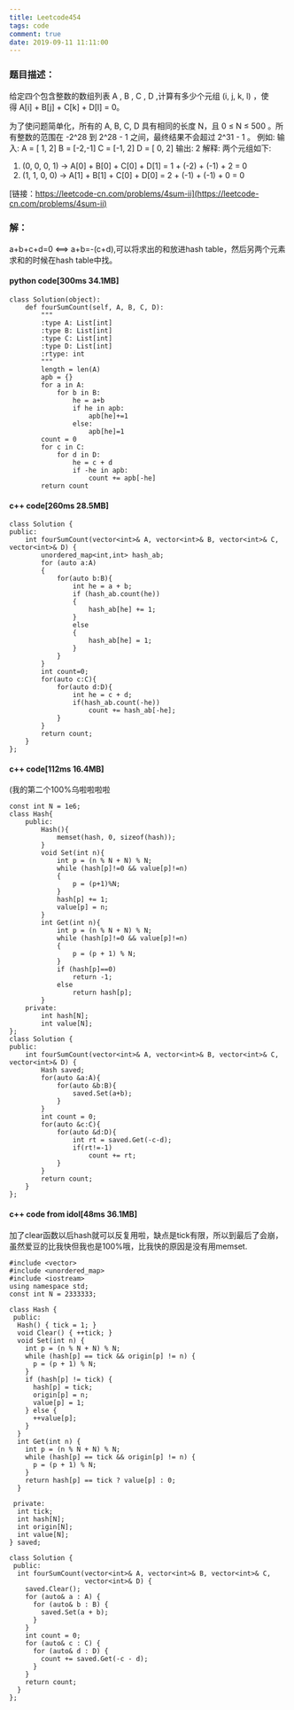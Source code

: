 ```yaml
---
title: Leetcode454
tags: code
comment: true
date: 2019-09-11 11:11:00
---
```

### 题目描述：
给定四个包含整数的数组列表 A , B , C , D ,计算有多少个元组 (i, j, k, l) ，使得 A[i] + B[j] + C[k] + D[l] = 0。

为了使问题简单化，所有的 A, B, C, D 具有相同的长度 N，且 0 ≤ N ≤ 500 。所有整数的范围在 -2^28 到 2^28 - 1 之间，最终结果不会超过 2^31 - 1 。
例如:
输入:
A = [ 1, 2]
B = [-2,-1]
C = [-1, 2]
D = [ 0, 2]
输出:
2
解释:
两个元组如下:
1. (0, 0, 0, 1) -> A[0] + B[0] + C[0] + D[1] = 1 + (-2) + (-1) + 2 = 0
2. (1, 1, 0, 0) -> A[1] + B[1] + C[0] + D[0] = 2 + (-1) + (-1) + 0 = 0

[链接：https://leetcode-cn.com/problems/4sum-ii](https://leetcode-cn.com/problems/4sum-ii)
### 解：
a+b+c+d=0 <==> a+b=-(c+d),可以将求出的和放进hash table，然后另两个元素求和的时候在hash table中找。
#### python code[300ms 34.1MB]
```
class Solution(object):
    def fourSumCount(self, A, B, C, D):
        """
        :type A: List[int]
        :type B: List[int]
        :type C: List[int]
        :type D: List[int]
        :rtype: int
        """
        length = len(A)
        apb = {}
        for a in A:
            for b in B:
                he = a+b
                if he in apb:
                    apb[he]+=1
                else:
                    apb[he]=1
        count = 0
        for c in C:
            for d in D:
                he = c + d
                if -he in apb:
                    count += apb[-he]
        return count
```
#### c++ code[260ms 28.5MB]
```
class Solution {
public:
    int fourSumCount(vector<int>& A, vector<int>& B, vector<int>& C, vector<int>& D) {
        unordered_map<int,int> hash_ab;
        for (auto a:A)
        {
            for(auto b:B){
                int he = a + b;
                if (hash_ab.count(he))
                {
                    hash_ab[he] += 1;
                }
                else
                {
                    hash_ab[he] = 1;
                }
            }
        }
        int count=0;
        for(auto c:C){
            for(auto d:D){
                int he = c + d;
                if(hash_ab.count(-he))
                    count += hash_ab[-he];
            }
        }
        return count;
    }
};
```
#### c++ code[112ms 16.4MB]
(我的第二个100%乌啦啦啦啦
```
const int N = 1e6;
class Hash{
    public:
        Hash(){
            memset(hash, 0, sizeof(hash));
        }
        void Set(int n){
            int p = (n % N + N) % N;
            while (hash[p]!=0 && value[p]!=n)
            {
                p = (p+1)%N;
            }
            hash[p] += 1;
            value[p] = n;
        }
        int Get(int n){
            int p = (n % N + N) % N;
            while (hash[p]!=0 && value[p]!=n)
            {
                p = (p + 1) % N;
            }
            if (hash[p]==0)
                return -1;
            else
                return hash[p];
        }
    private:
        int hash[N];
        int value[N];
};
class Solution {
public:
    int fourSumCount(vector<int>& A, vector<int>& B, vector<int>& C, vector<int>& D) {
        Hash saved;
        for(auto &a:A){
            for(auto &b:B){
                saved.Set(a+b);
            }
        }
        int count = 0;
        for(auto &c:C){
            for(auto &d:D){
                int rt = saved.Get(-c-d);
                if(rt!=-1)
                    count += rt;
            }
        }
        return count;
    }
};
```
#### c++ code from idol[48ms 36.1MB]
加了clear函数以后hash就可以反复用啦，缺点是tick有限，所以到最后了会崩，虽然爱豆的比我快但我也是100%哦，比我快的原因是没有用memset.
```
#include <vector>
#include <unordered_map>
#include <iostream>
using namespace std;
const int N = 2333333;

class Hash {
 public:
  Hash() { tick = 1; }
  void Clear() { ++tick; }
  void Set(int n) {
    int p = (n % N + N) % N;
    while (hash[p] == tick && origin[p] != n) {
      p = (p + 1) % N;
    }
    if (hash[p] != tick) {
      hash[p] = tick;
      origin[p] = n;
      value[p] = 1;
    } else {
      ++value[p];
    }
  }
  int Get(int n) {
    int p = (n % N + N) % N;
    while (hash[p] == tick && origin[p] != n) {
      p = (p + 1) % N;
    }
    return hash[p] == tick ? value[p] : 0;
  }

 private:
  int tick;
  int hash[N];
  int origin[N];
  int value[N];
} saved;

class Solution {
 public:
  int fourSumCount(vector<int>& A, vector<int>& B, vector<int>& C,
                   vector<int>& D) {
    saved.Clear();
    for (auto& a : A) {
      for (auto& b : B) {
        saved.Set(a + b);
      }
    }
    int count = 0;
    for (auto& c : C) {
      for (auto& d : D) {
        count += saved.Get(-c - d);
      }
    }
    return count;
  }
};
```
